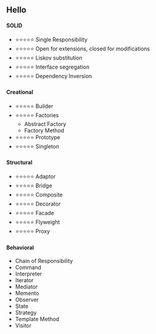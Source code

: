 ## Hello

#### SOLID

- ⭐⭐⭐⭐⭐ Single Responsibility
- ⭐⭐⭐⭐⭐ Open for extensions, closed for modifications
- ⭐⭐⭐⭐⭐ Liskov substitution
- ⭐⭐⭐⭐⭐ Interface segregation
- ⭐⭐⭐⭐⭐ Dependency Inversion

#### Creational

- ⭐⭐⭐⭐⭐ Builder
- ⭐⭐⭐⭐⭐ Factories
  - Abstract Factory
  - Factory Method
- ⭐⭐⭐⭐⭐ Prototype
- ⭐⭐⭐⭐⭐ Singleton

#### Structural

- ⭐⭐⭐⭐⭐ Adaptor
- ⭐⭐⭐⭐⭐ Bridge
- ⭐⭐⭐⭐⭐ Composite
- ⭐⭐⭐⭐⭐ Decorator
- ⭐⭐⭐⭐⭐ Facade
- ⭐⭐⭐⭐⭐ Flyweight
- ⭐⭐⭐⭐⭐ Proxy

#### Behavioral

- Chain of Responsibility
- Command
- Interpreter
- Iterator
- Mediator
- Memento
- Observer
- State
- Strategy
- Template Method
- Visitor
